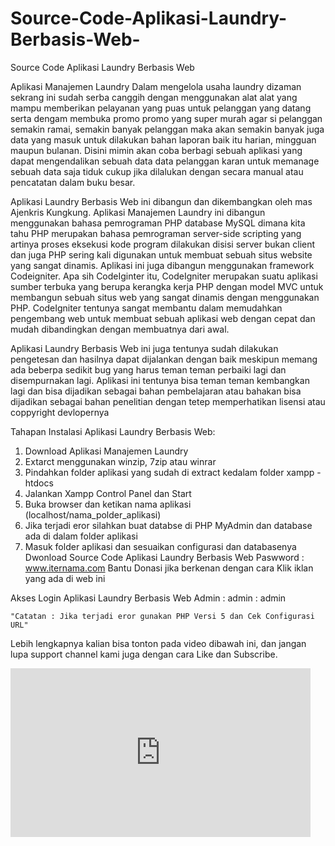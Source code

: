 # Source-Code-Aplikasi-Laundry-Berbasis-Web-
Source Code Aplikasi Laundry Berbasis Web 

Aplikasi Manajemen Laundry
Dalam mengelola usaha laundry dizaman sekrang ini sudah serba canggih dengan menggunakan alat alat yang mampu memberikan pelayanan yang puas untuk pelanggan yang datang serta dengam membuka promo promo yang super murah agar si pelanggan semakin ramai, semakin banyak pelanggan maka akan semakin banyak juga data yang masuk untuk dilakukan bahan laporan baik itu harian, mingguan maupun bulanan. Disini mimin akan coba berbagi sebuah aplikasi yang dapat mengendalikan sebuah data data pelanggan karan untuk memanage sebuah data saja tiduk cukup jika dilalukan dengan secara manual atau pencatatan dalam buku besar.

Aplikasi Laundry Berbasis Web ini dibangun dan dikembangkan oleh mas Ajenkris Kungkung. Aplikasi Manajemen Laundry ini dibangun menggunakan bahasa pemrograman PHP database MySQL dimana kita tahu PHP merupakan bahasa pemrograman server-side scripting yang  artinya proses eksekusi kode program dilakukan disisi server bukan client dan juga PHP  sering kali digunakan untuk membuat sebuah situs website yang sangat dinamis. Aplikasi ini juga dibangun menggunakan framework Codeigniter. Apa sih CodeIginter itu, CodeIgniter merupakan suatu aplikasi sumber terbuka yang berupa kerangka kerja PHP dengan model MVC untuk membangun sebuah situs web yang sangat dinamis dengan menggunakan PHP. CodeIgniter tentunya sangat membantu dalam memudahkan pengembang web untuk membuat sebuah aplikasi web dengan cepat dan mudah dibandingkan dengan membuatnya dari awal.

Aplikasi Laundry Berbasis Web ini juga tentunya sudah dilakukan pengetesan dan hasilnya dapat dijalankan dengan baik meskipun memang ada beberpa sedikit bug yang harus teman teman perbaiki lagi dan disempurnakan lagi. Aplikasi ini tentunya bisa teman teman kembangkan lagi dan bisa dijadikan sebagai bahan pembelajaran atau bahakan bisa dijadikan sebagai bahan penelitian dengan tetep memperhatikan lisensi atau coppyright devlopernya

Tahapan Instalasi Aplikasi Laundry Berbasis Web:
1. Download Aplikasi Manajemen Laundry
2. Extarct menggunakan winzip, 7zip atau winrar
3. Pindahkan folder aplikasi yang sudah di extract kedalam folder xampp - htdocs
4. Jalankan Xampp Control Panel dan Start
5. Buka browser dan ketikan nama aplikasi (localhost/nama_polder_aplikasi)
6. Jika terjadi eror silahkan buat databse di PHP MyAdmin dan database ada di dalam folder aplikasi
7. Masuk folder aplikasi dan sesuaikan configurasi dan databasenya
Dwonload Source Code Aplikasi Laundry Berbasis Web
Paswword : www.iternama.com
Bantu Donasi jika berkenan dengan cara Klik iklan yang ada di web ini

Akses Login Aplikasi Laundry Berbasis Web
Admin : admin : admin

    "Catatan : Jika terjadi eror gunakan PHP Versi 5 dan Cek Configurasi URL"

Lebih lengkapnya kalian bisa tonton pada video dibawah ini, dan jangan lupa support channel kami juga dengan cara Like dan Subscribe.
<iframe width="480" height="270" src="https://www.youtube.com/embed/iOCp9m-FM-s" title="YouTube video player" frameborder="0" allow="accelerometer; autoplay; clipboard-write; encrypted-media; gyroscope; picture-in-picture" allowfullscreen></iframe>

